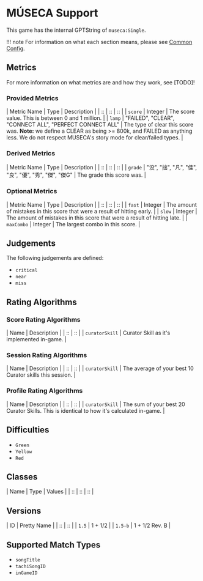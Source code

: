 # MÚSECA Support

This game has the internal GPTString of `museca:Single`.

!!! note
	For information on what each section means, please see [Common Config](../common-config/index.md).

## Metrics

For more information on what metrics are and how they work, see [TODO]!

### Provided Metrics

| Metric Name | Type | Description |
| :: | :: | :: |
| `score` | Integer | The score value. This is between 0 and 1 million. |
| `lamp` | "FAILED", "CLEAR", "CONNECT ALL", "PERFECT CONNECT ALL" | The type of clear this score was. **Note:** we define a CLEAR as being >= 800k, and FAILED as anything less. We do not respect MUSECA's story mode for clear/failed types. |

### Derived Metrics

| Metric Name | Type | Description |
| :: | :: | :: |
| `grade` | "没", "拙", "凡", "佳", "良", "優", "秀", "傑", "傑G" | The grade this score was. |

### Optional Metrics

| Metric Name | Type | Description |
| :: | :: | :: |
| `fast` | Integer | The amount of mistakes in this score that were a result of hitting early. |
| `slow` | Integer | The amount of mistakes in this score that were a result of hitting late. |
| `maxCombo` | Integer | The largest combo in this score. |

## Judgements

The following judgements are defined:

- `critical`
- `near`
- `miss`

## Rating Algorithms

### Score Rating Algorithms

| Name | Description |
| :: | :: |
| `curatorSkill` | Curator Skill as it's implemented in-game. |

### Session Rating Algorithms

| Name | Description |
| :: | :: |
| `curatorSkill` | The average of your best 10 Curator skills this session. |

### Profile Rating Algorithms

| Name | Description |
| :: | :: |
| `curatorSkill` | The sum of your best 20 Curator Skills. This is identical to how it's calculated in-game. |

## Difficulties

- `Green`
- `Yellow`
- `Red`

## Classes

| Name | Type | Values |
| :: | :: | :: |

## Versions

| ID | Pretty Name |
| :: | :: |
| `1.5` | 1 + 1/2 |
| `1.5-b` | 1 + 1/2 Rev. B |

## Supported Match Types

- `songTitle`
- `tachiSongID`
- `inGameID`
